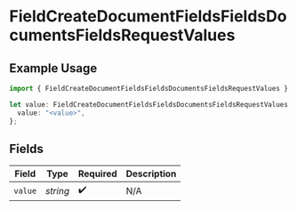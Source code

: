 # FieldCreateDocumentFieldsFieldsDocumentsFieldsRequestValues

## Example Usage

```typescript
import { FieldCreateDocumentFieldsFieldsDocumentsFieldsRequestValues } from "@documenso/sdk-typescript/models/operations";

let value: FieldCreateDocumentFieldsFieldsDocumentsFieldsRequestValues = {
  value: "<value>",
};
```

## Fields

| Field              | Type               | Required           | Description        |
| ------------------ | ------------------ | ------------------ | ------------------ |
| `value`            | *string*           | :heavy_check_mark: | N/A                |